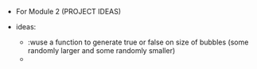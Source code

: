- For Module 2 (PROJECT IDEAS)


- ideas:
    - :wuse a function to generate true or false on size of bubbles (some randomly larger and some randomly smaller)
    - 
